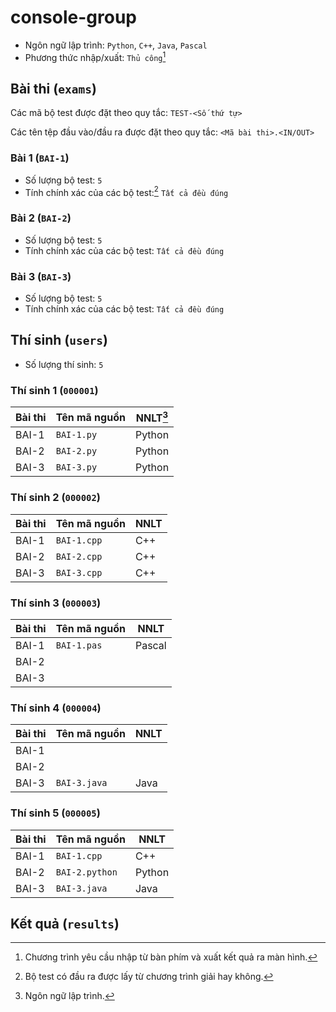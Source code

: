 # console-group

- Ngôn ngữ lập trình: `Python`, `C++`, `Java`, `Pascal`
- Phương thức nhập/xuất: `Thủ công`[^1]

## Bài thi (`exams`)

Các mã bộ test được đặt theo quy tắc: `TEST-<Số thứ tự>`

Các tên tệp đầu vào/đầu ra được đặt theo quy tắc: `<Mã bài thi>.<IN/OUT>`

### Bài 1 (`BAI-1`)

- Số lượng bộ test: `5`
- Tính chính xác của các bộ test:[^2] `Tất cả đều đúng`

### Bài 2 (`BAI-2`)

- Số lượng bộ test: `5`
- Tính chính xác của các bộ test: `Tất cả đều đúng`

### Bài 3 (`BAI-3`)

- Số lượng bộ test: `5`
- Tính chính xác của các bộ test: `Tất cả đều đúng`

## Thí sinh (`users`)

- Số lượng thí sinh: `5`

### Thí sinh 1 (`000001`)

| Bài thi | Tên mã nguồn | NNLT[^3] |
| ------- | ------------ | -------- |
| BAI-1   | `BAI-1.py`   | Python   |
| BAI-2   | `BAI-2.py`   | Python   |
| BAI-3   | `BAI-3.py`   | Python   |

### Thí sinh 2 (`000002`)

| Bài thi | Tên mã nguồn | NNLT |
| ------- | ------------ | ---- |
| BAI-1   | `BAI-1.cpp`  | C++  |
| BAI-2   | `BAI-2.cpp`  | C++  |
| BAI-3   | `BAI-3.cpp`  | C++  |

### Thí sinh 3 (`000003`)

| Bài thi | Tên mã nguồn | NNLT   |
| ------- | ------------ | ------ |
| BAI-1   | `BAI-1.pas`  | Pascal |
| BAI-2   |              |        |
| BAI-3   |              |        |

### Thí sinh 4 (`000004`)

| Bài thi | Tên mã nguồn | NNLT |
| ------- | ------------ | ---- |
| BAI-1   |              |      |
| BAI-2   |              |      |
| BAI-3   | `BAI-3.java` | Java |

### Thí sinh 5 (`000005`)

| Bài thi | Tên mã nguồn   | NNLT   |
| ------- | -------------- | ------ |
| BAI-1   | `BAI-1.cpp`    | C++    |
| BAI-2   | `BAI-2.python` | Python |
| BAI-3   | `BAI-3.java`   | Java   |

## Kết quả (`results`)

[^1]: Chương trình yêu cầu nhập từ bàn phím và xuất kết quả ra màn hình.
[^2]: Bộ test có đầu ra được lấy từ chương trình giải hay không.
[^3]: Ngôn ngữ lập trình.

